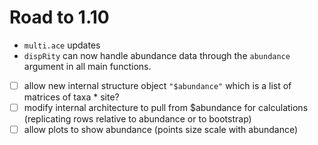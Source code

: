 # Road to 1.10

 * `multi.ace` updates
 * `dispRity` can now handle abundance data through the `abundance` argument in all main functions.
  - [ ] allow new internal structure object `"$abundance"` which is a list of matrices of taxa * site?
  - [ ] modify internal architecture to pull from $abundance for calculations (replicating rows relative to abundance or to bootstrap)
  - [ ] allow plots to show abundance (points size scale with abundance)
